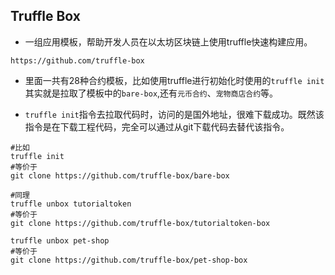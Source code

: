 ## Truffle Box
- 一组应用模板，帮助开发人员在以太坊区块链上使用truffle快速构建应用。
```
https://github.com/truffle-box
```
- 里面一共有28种合约模板，比如使用truffle进行初始化时使用的`truffle init`其实就是拉取了模板中的`bare-box`,还有`元币合约`、`宠物商店合约`等。  

- `truffle init`指令去拉取代码时，访问的是国外地址，很难下载成功。既然该指令是在下载工程代码，完全可以通过从git下载代码去替代该指令。  


```
#比如
truffle init
#等价于
git clone https://github.com/truffle-box/bare-box
```
```
#同理
truffle unbox tutorialtoken
#等价于
git clone https://github.com/truffle-box/tutorialtoken-box
```
```
truffle unbox pet-shop
#等价于
git clone https://github.com/truffle-box/pet-shop-box
```
